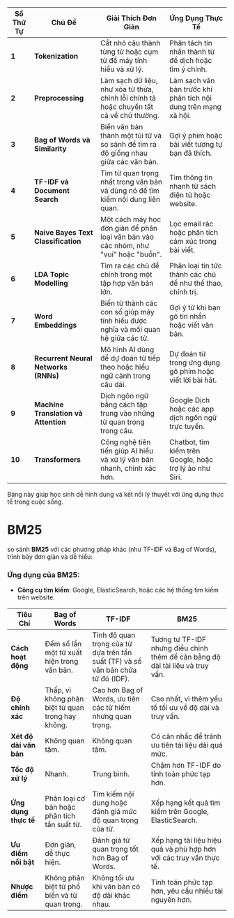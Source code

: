 

|**Số Thứ Tự**|**Chủ Đề**|**Giải Thích Đơn Giản**|**Ứng Dụng Thực Tế**|
|---|---|---|---|
|**1**|**Tokenization**|Cắt nhỏ câu thành từng từ hoặc cụm từ để máy tính hiểu và xử lý.|Phân tách tin nhắn thành từ để dịch hoặc tìm ý chính.|
|**2**|**Preprocessing**|Làm sạch dữ liệu, như xóa từ thừa, chỉnh lỗi chính tả hoặc chuyển tất cả về chữ thường.|Làm sạch văn bản trước khi phân tích nội dung trên mạng xã hội.|
|**3**|**Bag of Words và Similarity**|Biến văn bản thành một túi từ và so sánh để tìm ra độ giống nhau giữa các văn bản.|Gợi ý phim hoặc bài viết tương tự bạn đã thích.|
|**4**|**TF-IDF và Document Search**|Tìm từ quan trọng nhất trong văn bản và dùng nó để tìm kiếm nội dung liên quan.|Tìm thông tin nhanh từ sách điện tử hoặc website.|
|**5**|**Naive Bayes Text Classification**|Một cách máy học đơn giản để phân loại văn bản vào các nhóm, như "vui" hoặc "buồn".|Lọc email rác hoặc phân tích cảm xúc trong bài viết.|
|**6**|**LDA Topic Modelling**|Tìm ra các chủ đề chính trong một tập hợp văn bản lớn.|Phân loại tin tức thành các chủ đề như thể thao, chính trị.|
|**7**|**Word Embeddings**|Biến từ thành các con số giúp máy tính hiểu được nghĩa và mối quan hệ giữa các từ.|Gợi ý từ khi bạn gõ tin nhắn hoặc viết văn bản.|
|**8**|**Recurrent Neural Networks (RNNs)**|Mô hình AI dùng để dự đoán từ tiếp theo hoặc hiểu ngữ cảnh trong câu dài.|Dự đoán từ trong ứng dụng gõ phím hoặc viết lời bài hát.|
|**9**|**Machine Translation và Attention**|Dịch ngôn ngữ bằng cách tập trung vào những từ quan trọng trong câu.|Google Dịch hoặc các app dịch ngôn ngữ trực tuyến.|
|**10**|**Transformers**|Công nghệ tiên tiến giúp AI hiểu và xử lý văn bản nhanh, chính xác hơn.|Chatbot, tìm kiếm trên Google, hoặc trợ lý ảo như Siri.|

Bảng này giúp học sinh dễ hình dung và kết nối lý thuyết với ứng dụng thực tế trong cuộc sống.


# BM25 
so sánh **BM25** với các phương pháp khác (như TF-IDF và Bag of Words), trình bày đơn giản và dễ hiểu:

### Ứng dụng của BM25:

- **Công cụ tìm kiếm**: Google, ElasticSearch, hoặc các hệ thống tìm kiếm trên website.

| **Tiêu Chí**           | **Bag of Words**                                  | **TF-IDF**                                                                       | **BM25**                                                                       |
| ---------------------- | ------------------------------------------------- | -------------------------------------------------------------------------------- | ------------------------------------------------------------------------------ |
| **Cách hoạt động**     | Đếm số lần một từ xuất hiện trong văn bản.        | Tính độ quan trọng của từ dựa trên tần suất (TF) và số văn bản chứa từ đó (IDF). | Tương tự TF-IDF nhưng điều chỉnh thêm để cân bằng độ dài tài liệu và truy vấn. |
| **Độ chính xác**       | Thấp, vì không phân biệt từ quan trọng hay không. | Cao hơn Bag of Words, ưu tiên các từ hiếm nhưng quan trọng.                      | Cao nhất, vì thêm yếu tố tối ưu về độ dài và truy vấn.                         |
| **Xét độ dài văn bản** | Không quan tâm.                                   | Không quan tâm.                                                                  | Có cân nhắc để tránh ưu tiên tài liệu dài quá mức.                             |
| **Tốc độ xử lý**       | Nhanh.                                            | Trung bình.                                                                      | Chậm hơn TF-IDF do tính toán phức tạp hơn.                                     |
| **Ứng dụng thực tế**   | Phân loại cơ bản hoặc phân tích tần suất từ.      | Tìm kiếm nội dung hoặc đánh giá mức độ quan trọng của từ.                        | Xếp hạng kết quả tìm kiếm trên Google, ElasticSearch.                          |
| **Ưu điểm nổi bật**    | Đơn giản, dễ thực hiện.                           | Đánh giá từ quan trọng tốt hơn Bag of Words.                                     | Xếp hạng tài liệu hiệu quả và phù hợp hơn với các truy vấn thực tế.            |
| **Nhược điểm**         | Không phân biệt từ phổ biến và từ quan trọng.     | Không tối ưu khi văn bản có độ dài khác nhau.                                    | Tính toán phức tạp hơn, yêu cầu nhiều tài nguyên hơn.                          |